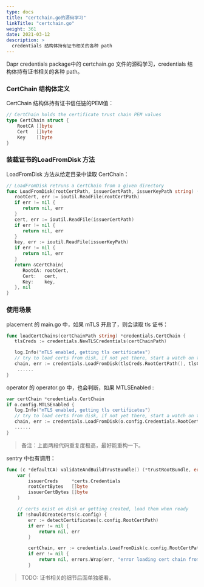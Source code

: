 ```yaml
---
type: docs
title: "certchain.go的源码学习"
linkTitle: "certchain.go"
weight: 361
date: 2021-03-12
description: >
  credentials 结构体持有证书相关的各种 path
---
```


Dapr credentials package中的 certchain.go 文件的源码学习，credentials 结构体持有证书相关的各种 path。



### CertChain 结构体定义

CertChain 结构体持有证书信任链的PEM值：

```go
// CertChain holds the certificate trust chain PEM values
type CertChain struct {
	RootCA []byte
	Cert   []byte
	Key    []byte
}
```

### 装载证书的LoadFromDisk 方法

LoadFromDisk 方法从给定目录中读取 CertChain：

```go
// LoadFromDisk retruns a CertChain from a given directory
func LoadFromDisk(rootCertPath, issuerCertPath, issuerKeyPath string) (*CertChain, error) {
   rootCert, err := ioutil.ReadFile(rootCertPath)
   if err != nil {
      return nil, err
   }
   cert, err := ioutil.ReadFile(issuerCertPath)
   if err != nil {
      return nil, err
   }
   key, err := ioutil.ReadFile(issuerKeyPath)
   if err != nil {
      return nil, err
   }
   return &CertChain{
      RootCA: rootCert,
      Cert:   cert,
      Key:    key,
   }, nil
}
```



### 使用场景

placement 的 main.go 中，如果 mTLS 开启了，则会读取 tls 证书：

```go
func loadCertChains(certChainPath string) *credentials.CertChain {
   tlsCreds := credentials.NewTLSCredentials(certChainPath)

   log.Info("mTLS enabled, getting tls certificates")
   // try to load certs from disk, if not yet there, start a watch on the local filesystem
   chain, err := credentials.LoadFromDisk(tlsCreds.RootCertPath(), tlsCreds.CertPath(), tlsCreds.KeyPath())
	......
}
```

operator 的 operator.go 中，也会判断，如果 MTLSEnabled :

```go
var certChain *credentials.CertChain
if o.config.MTLSEnabled {
   log.Info("mTLS enabled, getting tls certificates")
   // try to load certs from disk, if not yet there, start a watch on the local filesystem
   chain, err := credentials.LoadFromDisk(o.config.Credentials.RootCertPath(), o.config.Credentials.CertPath(), o.config.Credentials.KeyPath())
   ......
}
```

> 备注：上面两段代码重复度极高，最好能重构一下。

sentry 中也有调用：

```go
func (c *defaultCA) validateAndBuildTrustBundle() (*trustRootBundle, error) {
	var (
		issuerCreds     *certs.Credentials
		rootCertBytes   []byte
		issuerCertBytes []byte
	)

	// certs exist on disk or getting created, load them when ready
	if !shouldCreateCerts(c.config) {
		err := detectCertificates(c.config.RootCertPath)
		if err != nil {
			return nil, err
		}

		certChain, err := credentials.LoadFromDisk(c.config.RootCertPath, c.config.IssuerCertPath, c.config.IssuerKeyPath)
		if err != nil {
			return nil, errors.Wrap(err, "error loading cert chain from disk")
		}
```

> TODO: 证书相关的细节后面单独细看。